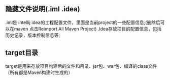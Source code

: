 ## 隐藏文件说明(.iml .idea)
.iml是 intellij idea的工程配置文件，里面是当前project的一些配置信息;(删除后可以在maven 点击Reimport All Maven Project)
.Idea存放项目的配置信息，包括历史记录，版本控制信息等;

## target目录
target是用来存放项目构建后的文件和目录、jar包、war包、编译的class文件（所有都是Maven构建时生成的）